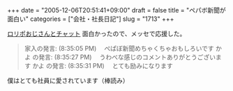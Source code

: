+++
date = "2005-12-06T20:51:41+09:00"
draft = false
title = "ペパボ新聞が面白い"
categories = ["会社・社長日記"]
slug = "1713"
+++

<a href="http://paperboy.jugem.jp/?eid=39" target="_blank">ロリポおじさんとチャット</a>
面白かったので、メッセで応援した。
<blockquote>
家入の発言: (8:35:05 PM)
　ぺぱぼ新聞めちゃくちゃおもしろいです
かよ の発言: (8:35:27 PM)
　うわべな感じのコメントありがとうございます
かよ の発言: (8:35:31 PM)
　とても励みになります
</blockquote>
僕はとても社員に愛されています（棒読み）
